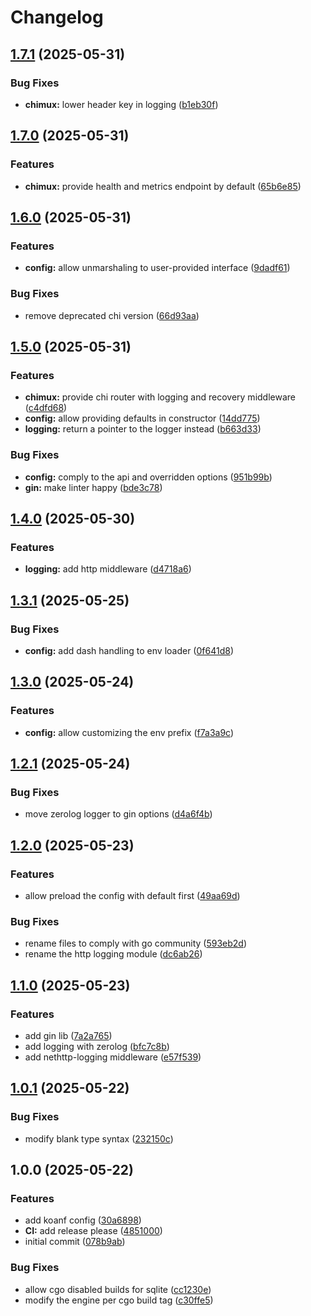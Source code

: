 # Changelog

## [1.7.1](https://github.com/meysam81/x/compare/v1.7.0...v1.7.1) (2025-05-31)


### Bug Fixes

* **chimux:** lower header key in logging ([b1eb30f](https://github.com/meysam81/x/commit/b1eb30f0323cfc4dc6cc81a37839c673d8aeebd0))

## [1.7.0](https://github.com/meysam81/x/compare/v1.6.0...v1.7.0) (2025-05-31)


### Features

* **chimux:** provide health and metrics endpoint by default ([65b6e85](https://github.com/meysam81/x/commit/65b6e85aa0dd10f608c078bcad7a9cdd32dcf981))

## [1.6.0](https://github.com/meysam81/x/compare/v1.5.0...v1.6.0) (2025-05-31)


### Features

* **config:** allow unmarshaling to user-provided interface ([9dadf61](https://github.com/meysam81/x/commit/9dadf6183485127d63c29d2fd10013071a382d29))


### Bug Fixes

* remove deprecated chi version ([66d93aa](https://github.com/meysam81/x/commit/66d93aa239df3fe15f9fe1fa0d683bd97cffe1cc))

## [1.5.0](https://github.com/meysam81/x/compare/v1.4.0...v1.5.0) (2025-05-31)


### Features

* **chimux:** provide chi router with logging and recovery middleware ([c4dfd68](https://github.com/meysam81/x/commit/c4dfd680ca1d8503ff52570c0f3720c48dcada38))
* **config:** allow providing defaults in constructor ([14dd775](https://github.com/meysam81/x/commit/14dd775e360c85d39c589be7eaa38796e2154207))
* **logging:** return a pointer to the logger instead ([b663d33](https://github.com/meysam81/x/commit/b663d33489f7f84bff1dc8c024a89c43504da1bb))


### Bug Fixes

* **config:** comply to the api and overridden options ([951b99b](https://github.com/meysam81/x/commit/951b99ba13f7659b354d5eb880c79ae49921c1a8))
* **gin:** make linter happy ([bde3c78](https://github.com/meysam81/x/commit/bde3c784c1468f78c57465e5ce3a2396abe7c2f9))

## [1.4.0](https://github.com/meysam81/x/compare/v1.3.1...v1.4.0) (2025-05-30)


### Features

* **logging:** add http middleware ([d4718a6](https://github.com/meysam81/x/commit/d4718a68a5d575ae8b240a72287b775241c9b53c))

## [1.3.1](https://github.com/meysam81/x/compare/v1.3.0...v1.3.1) (2025-05-25)


### Bug Fixes

* **config:** add dash handling to env loader ([0f641d8](https://github.com/meysam81/x/commit/0f641d88aa8439ee603e5d30c9dbceb68dffccb1))

## [1.3.0](https://github.com/meysam81/x/compare/v1.2.1...v1.3.0) (2025-05-24)


### Features

* **config:** allow customizing the env prefix ([f7a3a9c](https://github.com/meysam81/x/commit/f7a3a9c410f324cd8106f9c3ce31512c6310e459))

## [1.2.1](https://github.com/meysam81/x/compare/v1.2.0...v1.2.1) (2025-05-24)


### Bug Fixes

* move zerolog logger to gin options ([d4a6f4b](https://github.com/meysam81/x/commit/d4a6f4bb4bb697e670b2dc3408c76bc1045969e8))

## [1.2.0](https://github.com/meysam81/x/compare/v1.1.0...v1.2.0) (2025-05-23)


### Features

* allow preload the config with default first ([49aa69d](https://github.com/meysam81/x/commit/49aa69d81b699c5e417564e8489676dd6f4731ef))


### Bug Fixes

* rename files to comply with go community ([593eb2d](https://github.com/meysam81/x/commit/593eb2d652be45f6b87d461ea3c9ea1cad8902ea))
* rename the http logging module ([dc6ab26](https://github.com/meysam81/x/commit/dc6ab266cb500cd4413cbeab6eee518f7bf9fce8))

## [1.1.0](https://github.com/meysam81/x/compare/v1.0.1...v1.1.0) (2025-05-23)


### Features

* add gin lib ([7a2a765](https://github.com/meysam81/x/commit/7a2a76553cbf623670e9bed3e5189b863e85e1c1))
* add logging with zerolog ([bfc7c8b](https://github.com/meysam81/x/commit/bfc7c8bc2838ff5ba8154e44053029a833f86dfb))
* add nethttp-logging middleware ([e57f539](https://github.com/meysam81/x/commit/e57f5397858b579cafcef7a7eeea3b09727acfc5))

## [1.0.1](https://github.com/meysam81/x/compare/v1.0.0...v1.0.1) (2025-05-22)


### Bug Fixes

* modify blank type syntax ([232150c](https://github.com/meysam81/x/commit/232150c05c1cd6cfb31feb76b7073b05a304b96f))

## 1.0.0 (2025-05-22)


### Features

* add koanf config ([30a6898](https://github.com/meysam81/x/commit/30a6898aac14b16c8c76ef70dc81e902d12112e4))
* **CI:** add release please ([4851000](https://github.com/meysam81/x/commit/4851000bc4bf04d7211c87c7cb20a25bb50cf636))
* initial commit ([078b9ab](https://github.com/meysam81/x/commit/078b9ab1cd30890e43506636f13b7e63b93a9054))


### Bug Fixes

* allow cgo disabled builds for sqlite ([cc1230e](https://github.com/meysam81/x/commit/cc1230eac50b666704e387bc37ca66ccaee2a1c7))
* modify the engine per cgo build tag ([c30ffe5](https://github.com/meysam81/x/commit/c30ffe52a07fb87b69fcb62998488855b9d369f2))
